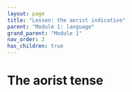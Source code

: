 ```yaml
---
layout: page
title: "Lesson: the aorist indicative"
parent: "Module 1: language"
grand_parent: "Module 1"
nav_order: 2
has_children: true
---
```


# The aorist tense

